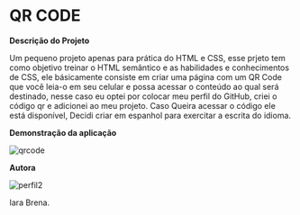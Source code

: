 # QR CODE

**Descrição do Projeto**

Um pequeno projeto apenas para prática do HTML e CSS, esse prjeto tem como objetivo treinar o HTML semântico e as habilidades e conhecimentos de CSS, ele básicamente consiste em criar uma página com um QR Code que você leia-o em seu celular e possa acessar o conteúdo ao qual será destinado, nesse caso eu optei por colocar meu perfil do GitHub, criei o código qr e adicionei ao meu projeto. Caso Queira acessar o código ele está disponível, Decidi criar em espanhol para exercitar a escrita do idioma.

**Demonstração da aplicação**

![qrcode](https://github.com/user-attachments/assets/0f41cb4f-9e2d-49c7-af73-524205a78b25)


**Autora**

![perfil2](https://github.com/user-attachments/assets/d1104ad6-3e8d-465d-ad05-9f7114b7403a)

Iara Brena.
